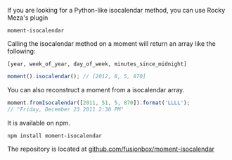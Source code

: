 If you are looking for a Python-like isocalendar method, you can use Rocky Meza's plugin

`moment-isocalendar`

Calling the isocalendar method on a moment will return an array like the following:

`[year, week_of_year, day_of_week, minutes_since_midnight]`


```javascript
moment().isocalendar(); // [2012, 8, 5, 870]
```

You can also reconstruct a moment from a isocalendar array.

```javascript
moment.fromIsocalendar([2011, 51, 5, 870]).format('LLLL');
// "Friday, December 23 2011 2:30 PM"
```

It is available on npm.

```
npm install moment-isocalendar
```

The repository is located at [github.com/fusionbox/moment-isocalendar](https://github.com/fusionbox/moment-isocalendar)
